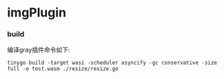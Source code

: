 # imgPlugin

### build

编译gray插件命令如下:

```tinygo build -target wasi -scheduler asyncify -gc conservative -size full -o test.wasm ./resize/resize.go```